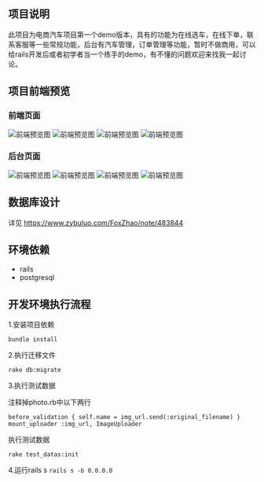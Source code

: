 ## 项目说明
此项目为电商汽车项目第一个demo版本，具有的功能为在线选车，在线下单，联系客服等一些常规功能，后台有汽车管理，订单管理等功能，暂时不做商用，可以给rails开发后或者初学者当一个练手的demo，有不懂的问题欢迎来找我一起讨论。

## 项目前端预览
### 前端页面
![前端预览图](http://7xt7pr.com1.z0.glb.clouddn.com/preview.jpg)
![前端预览图](http://7xt7pr.com1.z0.glb.clouddn.com/preview2.jpg)
![前端预览图](http://7xt7pr.com1.z0.glb.clouddn.com/preview3.jpg)
![前端预览图](http://7xt7pr.com1.z0.glb.clouddn.com/preview4.jpg)
### 后台页面
![前端预览图](http://7xt7pr.com1.z0.glb.clouddn.com/preview5.jpg)
![前端预览图](http://7xt7pr.com1.z0.glb.clouddn.com/preview6.jpg)
![前端预览图](http://7xt7pr.com1.z0.glb.clouddn.com/preview7.jpg)
![前端预览图](http://7xt7pr.com1.z0.glb.clouddn.com/preview8.jpg)

## 数据库设计
详见 https://www.zybuluo.com/FoxZhao/note/483844

## 环境依赖
* rails
* postgresql

## 开发环境执行流程
1.安装项目依赖

 `bundle install`

2.执行迁移文件

 `rake db:migrate`

3.执行测试数据

注释掉photo.rb中以下两行

`before_validation { self.name = img_url.send(:original_filename) }`
`mount_uploader :img_url, ImageUploader`

执行测试数据

`rake test_datas:init`

4.运行rails s
`rails s -b 0.0.0.0`
